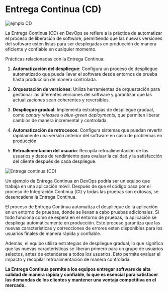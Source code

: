 # Entrega Continua (CD)

![ejmplo CD](https://keepcoding.io/wp-content/uploads/2022/05/Que-es-la-entrega-continua-o-CD.jpg)


La Entrega Continua (CD) en DevOps se refiere a la práctica de automatizar el proceso de liberación de software, permitiendo que las nuevas versiones del software estén listas para ser desplegadas en producción de manera eficiente y confiable en cualquier momento.


Prácticas relacionadas con la Entrega Continua:

1. **Automatización del despliegue**: Configura un proceso de despliegue automatizado que pueda llevar el software desde entornos de prueba hasta producción de manera controlada.

2. **Orquestación de versiones**: Utiliza herramientas de orquestación para gestionar las diferentes versiones del software y garantizar que las actualizaciones sean coherentes y reversibles.

3. **Despliegue gradual**: Implementa estrategias de despliegue gradual, como *canary releases* o *blue-green deployments,* que permiten liberar cambios de manera incremental y controlada.

4. **Automatización de retrocesos**: Configura sistemas que puedan revertir rápidamente una versión anterior del software en caso de problemas en producción.

5. **Retroalimentación del usuario**: Recopila retroalimentación de los usuarios y datos de rendimiento para evaluar la calidad y la satisfacción del cliente después de cada despliegue.

![Entrega continua (CD)](https://www.trplane.com/wp-content/uploads/CICD.png)

Un ejemplo de Entrega Continua en DevOps podría ser un equipo que trabaja en una aplicación móvil. Después de que el código pasa por el proceso de Integración Continua (CI) y todas las pruebas son exitosas, se desencadena la Entrega Continua.

El proceso de Entrega Continua automatiza el despliegue de la aplicación en un entorno de pruebas, donde se llevan a cabo pruebas adicionales. Si todo funciona como se espera en el entorno de pruebas, la aplicación se despliega automáticamente en producción. Este proceso garantiza que las nuevas características y correcciones de errores estén disponibles para los usuarios finales de manera rápida y confiable.

Además, el equipo utiliza estrategias de despliegue gradual, lo que significa que las nuevas características se liberan primero para un grupo de usuarios selectos, antes de extenderse a todos los usuarios. Esto permite evaluar el impacto y recopilar retroalimentación de manera controlada.

**La Entrega Continua permite a los equipos entregar software de alta calidad de manera rápida y confiable, lo que es esencial para satisfacer las demandas de los clientes y mantener una ventaja competitiva en el mercado.**
